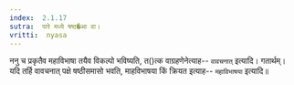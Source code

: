 ```yaml
---
index:  2.1.17
sutra:  पारे मध्ये षष्ठ�आ वा।
vritti:  nyasa
---
```


ननु च प्रकृतैव महाविभाषा तयैव विकल्पो भविष्यति, त()त्क वाग्रहणेनेत्याह-- `वावचनात्` इत्यादि। गतार्थम्। यदि तर्हि वावचनात् पक्षे षष्ठीसमासो भवति, माहविभाषया किं क्रियत इत्याह-- `महाविभाषया` इत्यादि॥
